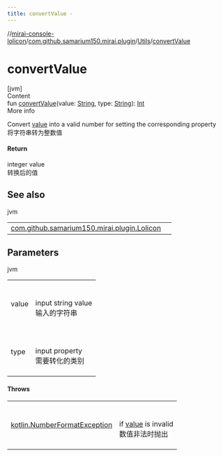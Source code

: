 ```yaml
---
title: convertValue -
---
```

//[mirai-console-lolicon](../../../index.md)/[com.github.samarium150.mirai.plugin](../index.md)/[Utils](index.md)/[convertValue](convert-value.md)



# convertValue  
[jvm]  
Content  
fun [convertValue](convert-value.md)(value: [String](https://kotlinlang.org/api/latest/jvm/stdlib/kotlin/-string/index.html), type: [String](https://kotlinlang.org/api/latest/jvm/stdlib/kotlin/-string/index.html)): [Int](https://kotlinlang.org/api/latest/jvm/stdlib/kotlin/-int/index.html)  
More info  


Convert [value](convert-value.md) into a valid number for setting the corresponding property <br> 将字符串转为整数值



#### Return  


integer value <br> 转换后的值



## See also  
  
jvm  
  
| | |
|---|---|
| <a name="com.github.samarium150.mirai.plugin/Utils/convertValue/#kotlin.String#kotlin.String/PointingToDeclaration/"></a>[com.github.samarium150.mirai.plugin.Lolicon](../-lolicon/set.md)| <a name="com.github.samarium150.mirai.plugin/Utils/convertValue/#kotlin.String#kotlin.String/PointingToDeclaration/"></a>|
  


## Parameters  
  
jvm  
  
| | |
|---|---|
| <a name="com.github.samarium150.mirai.plugin/Utils/convertValue/#kotlin.String#kotlin.String/PointingToDeclaration/"></a>value| <a name="com.github.samarium150.mirai.plugin/Utils/convertValue/#kotlin.String#kotlin.String/PointingToDeclaration/"></a><br><br>input string value <br> 输入的字符串<br><br>|
| <a name="com.github.samarium150.mirai.plugin/Utils/convertValue/#kotlin.String#kotlin.String/PointingToDeclaration/"></a>type| <a name="com.github.samarium150.mirai.plugin/Utils/convertValue/#kotlin.String#kotlin.String/PointingToDeclaration/"></a><br><br>input property <br> 需要转化的类别<br><br>|
  


#### Throws  
  
| | |
|---|---|
| <a name="com.github.samarium150.mirai.plugin/Utils/convertValue/#kotlin.String#kotlin.String/PointingToDeclaration/"></a>[kotlin.NumberFormatException](https://kotlinlang.org/api/latest/jvm/stdlib/kotlin/-number-format-exception/index.html)| <a name="com.github.samarium150.mirai.plugin/Utils/convertValue/#kotlin.String#kotlin.String/PointingToDeclaration/"></a><br><br>if [value](convert-value.md) is invalid <br> 数值非法时抛出<br><br>|
  



